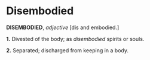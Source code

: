 # Disembodied

**DISEMBODIED**, _adjective_ \[dis and embodied.\]

**1.** Divested of the body; as _disembodied_ spirits or souls.

**2.** Separated; discharged from keeping in a body.